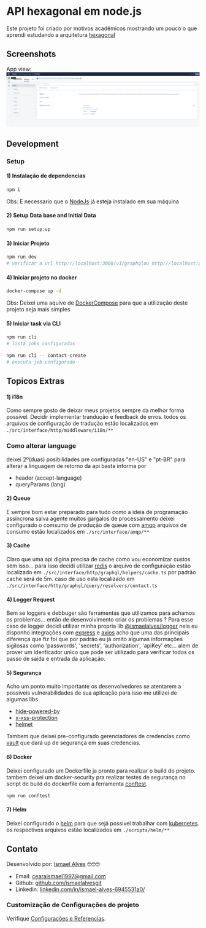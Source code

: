 # API hexagonal em node.js
Este projeto foi criado por motivos acadêmicos mostrando um pouco o que aprendi estudando a arquitetura [hexagonal](https://medium.com/tableless/desvendando-a-arquitetura-hexagonal-52c56f8824c)

## Screenshots
App view:
![App UI](/app.png)

## Development

### Setup

#### 1) Instalação de dependencias
``` sh
npm i 
```
Obs: E necessario que o [NodeJs](https://nodejs.org/en/) já esteja instalado em sua máquina

#### 2) Setup Data base and Initial Data
``` sh
npm run setup:up
```

#### 3) Iniciar Projeto
``` sh
npm run dev
# verificar a url http://localhost:3000/v1/graphqlou http://localhost:${customPort}/v1/graphql
```

#### 4) Iniciar projeto no docker
``` sh
docker-compose up -d 
```
Obs: Deixei uma aquivo de [DockerCompose](https://docs.docker.com/compose/) para que a utilização deste projeto seja mais simples

#### 5) Iniciar task via CLI
``` sh
npm run cli
# lista jobs configurados
```

``` sh
npm run cli -- contact-create
# executa job configurado
```

## Topicos Extras

#### 1) i18n
Como sempre gosto de deixar meus projetos sempre da melhor forma possivel. 
Decidir implementar trandução e feedback de erros. todos os arquivos de configuração de tradução estão 
localizados em `./src/interface/http/middleware/i18n/**`

### Como alterar language
deixei 2º(duas) posibilidades pre configuradas "en-US" e "pt-BR" para alterar a linguagem de retorno da api basta informa por
- header (accept-language)
- queryParams (lang)

#### 2) Queue
E sempre bom estar preparado para tudo como a ideia de programação assíncrona salva agente muitos gargalos de processamento
deixei configurado o comsumo de produção de queue com [amqp](https://www.amqp.org/) arquivos de consumo estão localizados em
`./src/interface/amqp/**`

#### 3) Cache
Claro que uma api digina precisa de cache como vou economizar custos sem isso... para isso decidi utilizar [redis](https://redis.io/)
o arquivo de configuração estão localizado em `./src/interface/http/graphql/helpers/cache.ts` por padrão cache será de 5m. 
caso de uso esta localizado em `./src/interface/http/graphql/query/resolvers/contact.ts`

#### 4) Logger Request
Bem se loggers e debbuger são ferramentas que utilizamos para achamos os problemas... então de desenvolvimento criar os problemas ?
Para esse caso de logger decidi utilizar minha propria lib [@ismaelalves/logger](https://www.npmjs.com/package/@ismaelalves/logger) 
nela eu disponho integrações com [express](https://expressjs.com/pt-br/) e [axios](https://axios-http.com/docs/intro) acho que uma das
principais diferença que fiz foi que por padrão eu já omito algumas informações sigilosas como 'passwords', 'secrets', 'authorization', 'apiKey' etc...
alem de prover um idenficador unico que pode ser utilizado para verificar todos os passo de saida e entrada da aplicação.

#### 5) Segurança
Acho um ponto muito importante os desenvolvedores se atentarem a possiveis vulnerabilidades de sua aplicação para isso me utilizei de algumas libs
- [hide-powered-by](https://www.npmjs.com/package/hide-powered-by)
- [x-xss-protection](https://www.npmjs.com/package/x-xss-protection)
- [helmet](https://helmetjs.github.io/)

Tambem que deixei pre-configurado gerenciadores de credencias como [vault](https://www.vaultproject.io/) que dará up de
segurança em suas credencias.


#### 6) Docker
Deixei configurado um Dockerfile ja pronto para realizar o build do projeto. tambem deixei um docker-security pra realizar testes de segurança 
no script de build do dockerfile com a ferramenta [conftest](https://github.com/open-policy-agent/conftest).

```sh
npm run conftest
```

#### 7) Helm
Deixei configurado o [helm](https://helm.sh/) para que sejá possivel trabalhar com [kubernetes](https://kubernetes.io/pt-br/).
os respectivos arquivos estão localizados em `./scripts/helm/**`

## Contato
Desenvolvido por: [Ismael Alves](https://github.com/ismaelalvesgit) 🤓🤓🤓

* Email: [cearaismael1997@gmail.com](mailto:cearaismael1997@gmail.com) 
* Github: [github.com/ismaelalvesgit](https://github.com/ismaelalvesgit)
* Linkedin: [linkedin.com/in/ismael-alves-6945531a0/](https://www.linkedin.com/in/ismael-alves-6945531a0/)

### Customização de Configurações do projeto
Verifique [Configurações e Referencias](https://expressjs.com/pt-br/).

